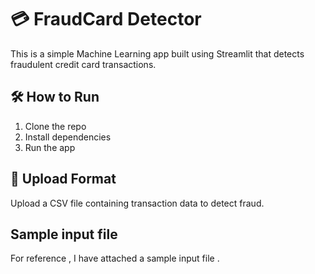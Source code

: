 # 💳 FraudCard Detector

This is a simple Machine Learning app built using Streamlit that detects fraudulent credit card transactions.

## 🛠️ How to Run

1. Clone the repo  
2. Install dependencies  
3. Run the app


## 📂 Upload Format

Upload a CSV file containing transaction data to detect fraud.

## Sample input file 

For reference , I have attached a sample input file . 


   
